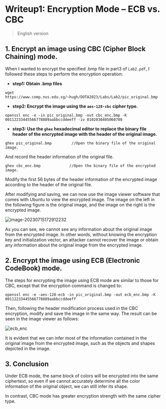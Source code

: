 # Writeup1: Encryption Mode – ECB vs. CBC

> English version



## 1. Encrypt an image using CBC (Cipher Block Chaining) mode.

When I wanted to encrypt the specified .bmp file in part3 of `Lab2.pdf`, I followed these steps to perform the encryption operation:

* **step1: Obtain .bmp files**

`wget https://www.comp.nus.edu.sg/~hugh/DOTA2023/Labs/Lab2/pic_original.bmp`

* **step2: Encrypt the image using the `aes-128-cbc` cipher type.**

`openssl enc -e -in pic_original.bmp -out cbc_enc.bmp -K 00112233445566778889aabbccddeeff -iv 0102030405060708`

* **step3: Use the `ghex` hexadecimal editor to replace the binary file header of the encrypted image with the header of the original image.**

`ghex pic_original.bmp         //Open the binary file of the original image.`

And record the header information of the original file.

`ghex cbc_enc.bmp             //Open the binary file of the encrypted image.`

Modify the first 56 bytes of the header information of the encrypted image according to the header of the original file.

After modifying and saving, we can now use the image viewer software that comes with Ubuntu to view the encrypted image. The image on the left in the following figure is the original image, and the image on the right is the encrypted image.

![image-20230715172912232]([D:\Desktop\kk\2023NUS暑期研习项目\DOTAfile\Lab_image\cbc_enc.png](https://github.com/kkzka-hoh/Lab-img/blob/main/cbc_enc.png))

As you can see, we cannot see any information about the original image from the encrypted image. In other words, without knowing the encryption key and initialization vector, an attacker cannot recover the image or obtain any information about the original image from the encrypted image.



## 2. Encrypt the image using ECB (Electronic CodeBook) mode.

The steps for encrypting the image using ECB mode are similar to those for CBC, except that the encryption command is changed to:

`openssl enc -e -aes-128-ecb -in pic_original.bmp -out ecb_enc.bmp -K 00112233445566778889aabbccddeeff`

Then, following the header modification process used in the CBC encryption, modify and save the image in the same way. The result can be seen in the image viewer as follows:

![ecb_enc](D:\Desktop\kk\2023NUS暑期研习项目\DOTAfile\Lab_image\ecb_enc.png)

It is evident that we can infer most of the information contained in the original image from the encrypted image, such as the objects and shapes depicted in the image.



## 3. Conclusion

Under ECB mode, the same block of colors will be encrypted into the same ciphertext, so even if we cannot accurately determine all the color information of the original object, we can still infer its shape.

In contrast, CBC mode has greater encryption strength with the same cipher type.
